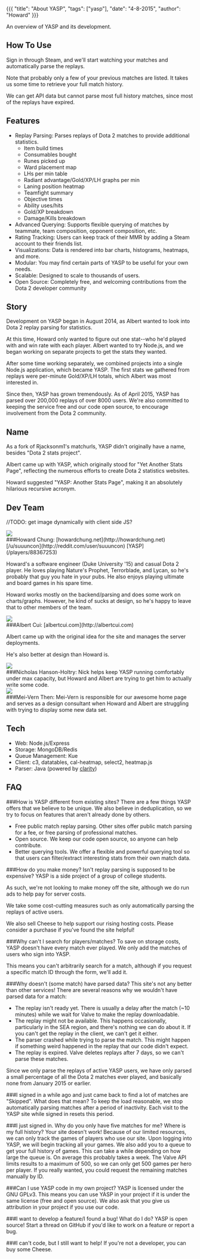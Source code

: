 {{{
  "title": "About YASP",
  "tags": ["yasp"],
  "date": "4-8-2015",
  "author": "Howard"
}}}

An overview of YASP and its development.

<!--more-->

How To Use
----
Sign in through Steam, and we'll start watching your matches and automatically parse the replays.

Note that probably only a few of your previous matches are listed.  It takes us some time to retrieve your full match history.

We can get API data but cannot parse most full history matches, since most of the replays have expired.

Features
----
* Replay Parsing: Parses replays of Dota 2 matches to provide additional statistics.
  * Item build times
  * Consumables bought
  * Runes picked up
  * Ward placement map
  * LHs per min table
  * Radiant advantage/Gold/XP/LH graphs per min
  * Laning position heatmap
  * Teamfight summary
  * Objective times
  * Ability uses/hits
  * Gold/XP breakdown
  * Damage/Kills breakdown
* Advanced Querying: Supports flexible querying of matches by teammate, team composition, opponent composition, etc.
* Rating Tracking: Users can keep track of their MMR by adding a Steam account to their friends list.
* Visualizations: Data is rendered into bar charts, histograms, heatmaps, and more.
* Modular: You may find certain parts of YASP to be useful for your own needs.
* Scalable: Designed to scale to thousands of users.
* Open Source: Completely free, and welcoming contributions from the Dota 2 developer community

Story
----
Development on YASP began in August 2014, as Albert wanted to look into Dota 2 replay parsing for statistics.

At this time, Howard only wanted to figure out one stat--who he'd played with and win rate with each player.
Albert wanted to try Node.js, and we began working on separate projects to get the stats they wanted.

After some time working separately, we combined projects into a single Node.js application, which became YASP.
The first stats we gathered from replays were per-minute Gold/XP/LH totals, which Albert was most interested in.

Since then, YASP has grown tremendously.  As of April 2015, YASP has parsed over 200,000 replays of over 8000 users.
We're also committed to keeping the service free and our code open source, to encourage involvement from the Dota 2 community.

Name
----
As a fork of Rjacksonm1's matchurls, YASP didn't originally have a name, besides "Dota 2 stats project".

Albert came up with YASP, which originally stood for "Yet Another Stats Page", reflecting the numerous efforts to create Dota 2 statistics websites.

Howard suggested "YASP: Another Stats Page", making it an absolutely hilarious recursive acronym.

Dev Team
----
//TODO: get image dynamically with client side JS?
<div>
<img src="https://avatars2.githubusercontent.com/u/3134520?v=3&s=150"/>
</div>
###Howard Chung:
[howardchung.net](http://howardchung.net)
[/u/suuuncon](http://reddit.com/user/suuuncon)
[YASP](/players/88367253)

Howard's a software engineer (Duke University '15) and casual Dota 2 player.
He loves playing Nature's Prophet, Terrorblade, and Lycan, so he's probably that guy you hate in your pubs.
He also enjoys playing ultimate and board games in his spare time.

Howard works mostly on the backend/parsing and does some work on charts/graphs.
However, he kind of sucks at design, so he's happy to leave that to other members of the team.

<div>
<img src="https://avatars3.githubusercontent.com/u/3838552?v=3&s=150"/>
</div>
###Albert Cui:
[albertcui.com](http://albertcui.com)

Albert came up with the original idea for the site and manages the server deployments.

He's also better at design than Howard is.

<div>
<img src="https://avatars1.githubusercontent.com/u/9388670?v=3&s=150"/>
</div>
###Nicholas Hanson-Holtry:
Nick helps keep YASP running comfortably under max capacity, but Howard and Albert are trying to get him to actually write some code.

<div>
<img src="https://avatars3.githubusercontent.com/u/5741503?v=3&s=150"/>
</div>
###Mei-Vern Then:
Mei-Vern is responsible for our awesome home page and serves as a design consultant when Howard and Albert are struggling with trying to display some new data set.

Tech
----
* Web: Node.js/Express
* Storage: MongoDB/Redis
* Queue Management: Kue
* Client: c3, datatables, cal-heatmap, select2, heatmap.js
* Parser: Java (powered by [clarity](https://github.com/skadistats/clarity))

FAQ
----
###How is YASP different from existing sites?
There are a few things YASP offers that we believe to be unique.
We also believe in deduplication, so we try to focus on features that aren't already done by others.
* Free public match replay parsing.  Other sites offer public match parsing for a fee, or free parsing of professional matches.
* Open source.  We keep our code open source, so anyone can help contribute.
* Better querying tools.  We offer a flexible and powerful querying tool so that users can filter/extract interesting stats from their own match data.

###How do you make money?  Isn't replay parsing is supposed to be expensive?
YASP is a side project of a group of college students.

As such, we're not looking to make money off the site, although we do run ads to help pay for server costs.

We take some cost-cutting measures such as only automatically parsing the replays of active users.

We also sell Cheese to help support our rising hosting costs. Please consider a purchase if you've found the site helpful!

###Why can't I search for players/matches?
To save on storage costs, YASP doesn't have every match ever played.  We only add the matches of users who sign into YASP.

This means you can't arbitrarily search for a match, although if you request a specific match ID through the form, we'll add it.

###Why doesn't (some match) have parsed data?  This site's not any better than other services!
There are several reasons why we wouldn't have parsed data for a match:
* The replay isn't ready yet.  There is usually a delay after the match (~10 minutes) while we wait for Valve to make the replay downloadable. 
* The replay might not be available.  This happens occasionally, particularly in the SEA region, and there's nothing we can do about it.  If you can't get the replay in the client, we can't get it either.
* The parser crashed while trying to parse the match.  This might happen if something weird happened in the replay that our code didn't expect.
* The replay is expired.  Valve deletes replays after 7 days, so we can't parse these matches.

Since we only parse the replays of active YASP users, we have only parsed a small percentage of all the Dota 2 matches ever played, and basically none from January 2015 or earlier.

###I signed in a while ago and just came back to find a lot of matches are "Skipped".  What does that mean?
To keep the load reasonable, we stop automatically parsing matches after a period of inactivity.
Each visit to the YASP site while signed in resets this period.
           
###I just signed in.  Why do you only have five matches for me? Where is my full history?  Your site doesn't work!
Because of our limited resources, we can only track the games of players who use our site.
Upon logging into YASP, we will begin tracking all your games.
We also add you to a queue to get your full history of games.
This can take a while depending on how large the queue is. On average this probably takes a week.
The Valve API limits results to a maximum of 500, so we can only get 500 games per hero per player.
If you really wanted, you could request the remaining matches manually by ID.
                  
###Can I use YASP code in my own project?
YASP is licensed under the GNU GPLv3. 
This means you can use YASP in your project if it is under the same license (free and open source).
We also ask that you give us attribution in your project if you use our code.

###I want to develop a feature/I found a bug!  What do I do?
YASP is open source! Start a thread on GitHub if you'd like to work on a feature or report a bug.

###I can't code, but I still want to help!
If you're not a developer, you can buy some Cheese.